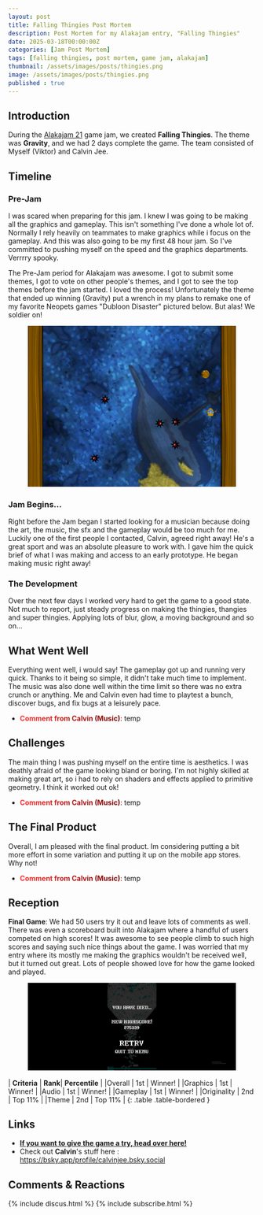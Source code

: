 ```yaml
---
layout: post
title: Falling Thingies Post Mortem
description: Post Mortem for my Alakajam entry, "Falling Thingies"
date: 2025-03-18T00:00:00Z
categories: [Jam Post Mortem]
tags: [falling thingies, post mortem, game jam, alakajam]
thumbnail: /assets/images/posts/thingies.png
image: /assets/images/posts/thingies.png
published : true
---
```


## Introduction

During the [Alakajam 21](https://alakajam.com/) game jam, we created **Falling Thingies**. The theme was **Gravity**, and we had 2 days complete the game. The team consisted of Myself (Viktor) and Calvin Jee.


## Timeline

### Pre-Jam
I was scared when preparing for this jam. I knew I was going to be making all the graphics and gameplay. This isn't something I've done a whole lot of. Normally I rely heavily on teammates to make graphics while i focus on the gameplay. And this was also going to be my first 48 hour jam. So I've committed to pushing myself on the speed and the graphics departments. Verrrry spooky.

The Pre-Jam period for Alakajam was awesome. I got to submit some themes, I got to vote on other people's themes, and I got to see the top themes before the jam started. I loved the process! Unfortunately the theme that ended up winning (Gravity) put a wrench in my plans to remake one of my favorite Neopets games "Dubloon Disaster" pictured below. But alas! We soldier on!

  <figure>
  <img src="/assets/images/posts/dubloon.png" alt="Neopets Dubloon Disaster">
  </figure>

### Jam Begins...
Right before the Jam began I started looking for a musician because doing the art, the music, the sfx and the gameplay would be too much for me. Luckily one of the first people I contacted, Calvin, agreed right away! He's a great sport and was an absolute pleasure to work with. I gave him the quick brief of what I was making and access to an early prototype. He began making music right away!

### The Development
Over the next few days I worked very hard to get the game to a good state. Not much to report, just steady progress on making the thingies, thangies and super thingies. Applying lots of blur, glow, a moving background and so on...


## What Went Well
Everything went well, i would say! The gameplay got up and running very quick. Thanks to it being so simple, it didn't take much time to implement. The music was also done well within the time limit so there was no extra crunch or anything. Me and Calvin even had time to playtest a bunch, discover bugs, and fix bugs at a leisurely pace.
- <span style="background: linear-gradient(90deg, #ff3030, #770000); -webkit-background-clip: text; color: transparent;">**Comment from Calvin (Music)**:</span> temp


## Challenges
The main thing I was pushing myself on the entire time is aesthetics. I was deathly afraid of the game looking bland or boring. I'm not highly skilled at making great art, so i had to rely on shaders and effects applied to primitive geometry. I think it worked out ok!
- <span style="background: linear-gradient(90deg, #ff3030, #770000); -webkit-background-clip: text; color: transparent;">**Comment from Calvin (Music)**:</span> temp


## The Final Product
Overall, I am pleased with the final product. Im considering putting a bit more effort in some variation and putting it up on the mobile app stores. Why not!
- <span style="background: linear-gradient(90deg, #ff3030, #770000); -webkit-background-clip: text; color: transparent;">**Comment from Calvin (Music)**:</span> temp



## Reception

**Final Game**: We had 50 users try it out and leave lots of comments as well. There was even a scoreboard built into Alakajam where a handful of users competed on high scores! It was awesome to see people climb to such high scores and saying such nice things about the game. I was worried that my entry where its mostly me making the graphics wouldn't be received well, but it turned out great. Lots of people showed love for how the game looked and played. 

  <figure>
  <img src="/assets/images/posts/35.png" alt="Crazy high score in Falling Thingies">
  </figure>

| **Criteria**    | **Rank**| **Percentile** |
|Overall     | 1st |  Winner! | 
|Graphics    | 1st |  Winner! |
|Audio       | 1st |  Winner! |
|Gameplay    | 1st |  Winner! |
|Originality | 2nd |  Top 11% |
|Theme       | 2nd |  Top 11% | 
{: .table .table-bordered }


## Links

- [**If you want to give the game a try, head over here!**](https://bluepinstudio.itch.io/falling-thingies)
- Check out **Calvin**'s stuff here : <https://bsky.app/profile/calvinjee.bsky.social>


## Comments & Reactions

{% include discus.html %}
{% include subscribe.html %}